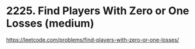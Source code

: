 # 2225. Find Players With Zero or One Losses (medium)

https://leetcode.com/problems/find-players-with-zero-or-one-losses/
